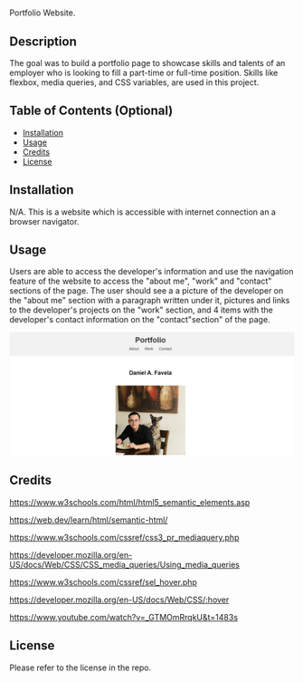 # <exposition-introduction>

Portfolio Website. 

## Description

The goal was to build a portfolio page to showcase skills and talents of an employer who is looking to fill a part-time or full-time position. Skills like flexbox, media queries, and CSS variables, are used in this project. 

## Table of Contents (Optional)

- [Installation](#installation)
- [Usage](#usage)
- [Credits](#credits)
- [License](#license)

## Installation

N/A. This is a website which is accessible with internet connection an a browser navigator. 

## Usage


Users are able to access the developer's information and use the navigation feature of the website to access the "about me", "work" and "contact" sections of the page. The user should see a a picture of the developer on the "about me" section with a paragraph written under it, pictures and links to the developer's projects on the "work" section, and 4 items with the developer's contact information on the "contact"section" of the page.  

![Alt text](image.png)

## Credits

https://www.w3schools.com/html/html5_semantic_elements.asp

https://web.dev/learn/html/semantic-html/

https://www.w3schools.com/cssref/css3_pr_mediaquery.php

https://developer.mozilla.org/en-US/docs/Web/CSS/CSS_media_queries/Using_media_queries

https://www.w3schools.com/cssref/sel_hover.php

https://developer.mozilla.org/en-US/docs/Web/CSS/:hover

https://www.youtube.com/watch?v=_GTMOmRrqkU&t=1483s

## License

Please refer to the license in the repo.

